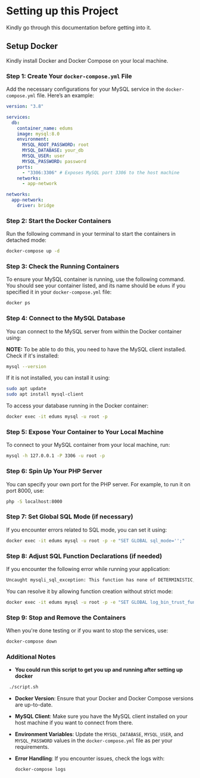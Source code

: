 # Setting up this Project

Kindly go through this documentation before getting into it.

## Setup Docker

Kindly install Docker and Docker Compose on your local machine.

### Step 1: Create Your `docker-compose.yml` File

Add the necessary configurations for your MySQL service in the `docker-compose.yml` file. Here’s an example:

```yaml
version: "3.8"

services:
  db:
    container_name: edums
    image: mysql:8.0
    environment:
      MYSQL_ROOT_PASSWORD: root
      MYSQL_DATABASE: your_db
      MYSQL_USER: user
      MYSQL_PASSWORD: password
    ports:
      - "3306:3306" # Exposes MySQL port 3306 to the host machine
    networks:
      - app-network

networks:
  app-network:
    driver: bridge
```

### Step 2: Start the Docker Containers

Run the following command in your terminal to start the containers in detached mode:

```bash
docker-compose up -d
```

### Step 3: Check the Running Containers

To ensure your MySQL container is running, use the following command. You should see your container listed, and its name should be `edums` if you specified it in your `docker-compose.yml` file:

```bash
docker ps
```

### Step 4: Connect to the MySQL Database

You can connect to the MySQL server from within the Docker container using:

**NOTE:** To be able to do this, you need to have the MySQL client installed. Check if it's installed:

```bash
mysql --version
```

If it is not installed, you can install it using:

```bash
sudo apt update
sudo apt install mysql-client
```

To access your database running in the Docker container:

```bash
docker exec -it edums mysql -u root -p
```

### Step 5: Expose Your Container to Your Local Machine

To connect to your MySQL container from your local machine, run:

```bash
mysql -h 127.0.0.1 -P 3306 -u root -p
```

### Step 6: Spin Up Your PHP Server

You can specify your own port for the PHP server. For example, to run it on port 8000, use:

```bash
php -S localhost:8000
```

### Step 7: Set Global SQL Mode (if necessary)

If you encounter errors related to SQL mode, you can set it using:

```bash
docker exec -it edums mysql -u root -p -e "SET GLOBAL sql_mode='';"
```

### Step 8: Adjust SQL Function Declarations (if needed)

If you encounter the following error while running your application:

```bash
Uncaught mysqli_sql_exception: This function has none of DETERMINISTIC, NO SQL, or READS SQL DATA...
```

You can resolve it by allowing function creation without strict mode:

```bash
docker exec -it edums mysql -u root -p -e "SET GLOBAL log_bin_trust_function_creators = 1;"
```

### Step 9: Stop and Remove the Containers

When you're done testing or if you want to stop the services, use:

```bash
docker-compose down
```

### Additional Notes

- **You could run this script to get you up and running after setting up docker**

```bash
 ./script.sh
```

- **Docker Version**: Ensure that your Docker and Docker Compose versions are up-to-date.
- **MySQL Client**: Make sure you have the MySQL client installed on your host machine if you want to connect from there.
- **Environment Variables**: Update the `MYSQL_DATABASE`, `MYSQL_USER`, and `MYSQL_PASSWORD` values in the `docker-compose.yml` file as per your requirements.
- **Error Handling**: If you encounter issues, check the logs with:

  ```bash
  docker-compose logs
  ```
